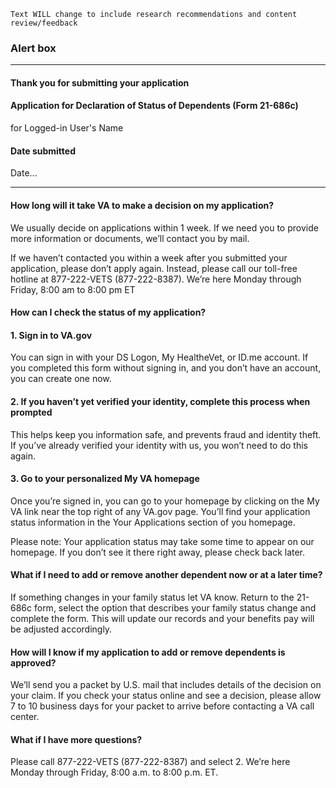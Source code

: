 `Text WILL change to include research recommendations and content review/feedback`

### Alert box

---

#### Thank you for submitting your application

#### Application for Declaration of Status of Dependents (Form 21-686c)
for Logged-in User's Name

#### Date submitted
Date...

---

#### How long will it take VA to make a decision on my application?
We usually decide on applications within 1 week. If we need you to provide more information or documents, we’ll contact you by mail.

If we haven’t contacted you within a week after you submitted your application, please don’t apply again. Instead, please call our toll-free hotline at 877-222-VETS (877-222-8387). We’re here Monday through Friday, 8:00 am to 8:00 pm ET

#### How can I check the status of my application?

#### 1. Sign in to VA.gov
You can sign in with your DS Logon, My HealtheVet, or ID.me account. If you completed this form without signing in, and you don’t have an account, you can create one now.

#### 2. If you haven’t yet verified your identity, complete this process when prompted
This helps keep you information safe, and prevents fraud and identity theft. If you’ve already verified your identity with us, you won’t need to do this again.

#### 3. Go to your personalized My VA homepage
Once you’re signed in, you can go to your homepage by clicking on the My VA link near the top right of any VA.gov page. You’ll find your application status information in the Your Applications section of you homepage.

Please note: Your application status may take some time to appear on our homepage. If you don’t see it there right away, please check back later.

#### What if I need to add or remove another dependent now or at a later time?
If something changes in your family status let VA know. Return to the 21-686c form, select the option that describes your family status change and complete the form. This will update our records and your benefits pay will be adjusted accordingly.

#### How will I know if my application to add or remove dependents is approved?

We’ll send you a packet by U.S. mail that includes details of the decision on your claim. If you check your status online and see a decision, please allow 7 to 10 business days for your packet to arrive before contacting a VA call center.

#### What if I have more questions?

Please call 877-222-VETS (877-222-8387) and select 2. We’re here Monday through Friday, 8:00 a.m. to 8:00 p.m. ET.

